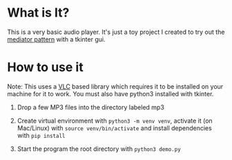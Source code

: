 # What is It?

This is a very basic audio player. It's just a toy project I created to try out the [mediator pattern](https://refactoring.guru/design-patterns/mediator) with a tkinter gui.

# How to use it
Note: This uses a [VLC](https://www.videolan.org/vlc/) based library which requires it to be installed on your machine for it to work. You must also have python3 installed with tkinter. 

1. Drop a few MP3 files into the directory labeled mp3

2. Create virtual environment with `python3 -m venv venv`, activate it (on Mac/Linux) with `source venv/bin/activate` and install dependencies with `pip install`

3. Start the program the root directory with `python3 demo.py`
